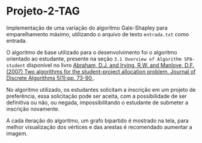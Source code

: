 # Projeto-2-TAG
Implementação de uma variação do algoritmo Gale-Shapley para emparelhamento máximo, utilizando o arquivo de texto `entrada.txt` como entrada.

O algoritmo de base utilizado para o desenvolvimento foi o algoritmo orientado ao estudante, presente na seção `3.1 Overview of Algorithm SPA-student` disponível no livro [Abraham, D.J. and Irving, R.W. and Manlove, D.F. (2007) Two
algorithms for the student-project allocation problem. Journal of Discrete
Algorithms 5(1):pp. 73-90.](https://eprints.gla.ac.uk/3439/1/irving3439.pdf).

No algoritmo utilizado, os estudantes solicitam a inscrição em um projeto de preferência, essa solicitação pode ser aceita, com a possibilidade de ser definitiva ou não, ou negada, impossibilitando o estudante de submeter a inscrição novamente.

A cada iteração do algoritmo, um grafo bipartido é mostrado na tela, para melhor visualização dos vértices e das arestas é recomendado aumentar a imagem.
